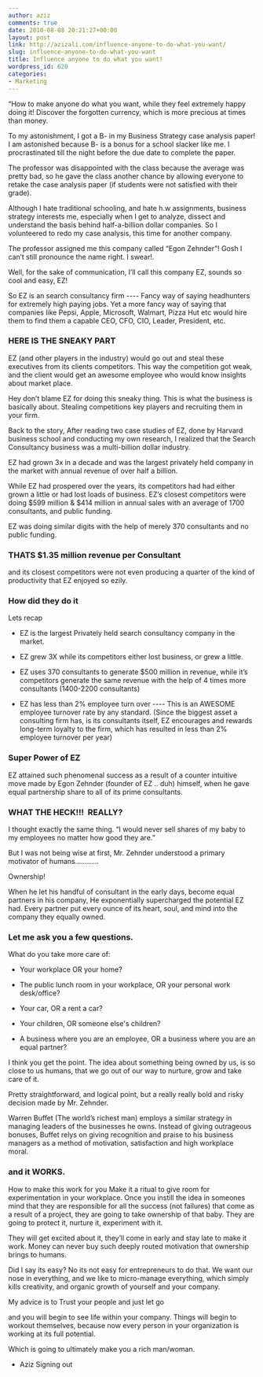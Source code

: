 ```yaml
---
author: aziz
comments: true
date: 2010-08-08 20:21:27+00:00
layout: post
link: http://azizali.com/influence-anyone-to-do-what-you-want/
slug: influence-anyone-to-do-what-you-want
title: Influence anyone to do what you want!
wordpress_id: 620
categories:
- Marketing
---
```


“How to make anyone do what you want, while they feel extremely happy doing it! Discover the forgotten currency, which is more precious at times than money.
<!-- more -->
To my astonishment, I got a B- in my Business Strategy case analysis paper! I am astonished because B- is a bonus for a school slacker like me. I procrastinated till the night before the due date to complete the paper.

The professor was disappointed with the class because the average was pretty bad,
so  he gave the class another chance by allowing everyone to retake the  case
analysis paper (if students were not satisfied with their grade).

Although I hate traditional schooling, and hate h.w assignments, business
strategy interests me, especially when I get to analyze, dissect and understand
the basis behind half-a-billion dollar companies. So I volunteered to redo my
case analysis, this time for another company.

The professor assigned me this company called “Egon Zehnder”!
Gosh I can’t still pronounce the name right. I swear!.

Well, for the sake of communication, I’ll call this company EZ, sounds so cool and easy, EZ!

So EZ is an search consultancy firm ---- Fancy way of saying headhunters for
extremely high paying jobs. Yet  a more fancy way of saying that companies
like Pepsi, Apple, Microsoft,  Walmart, Pizza Hut etc would hire them to find
them a capable CEO, CFO,  CIO, Leader, President, etc.


### HERE IS THE SNEAKY PART


EZ  (and other players in the industry) would go out and steal these  executives
from its clients competitors. This way the competition got  weak, and the client
would get an awesome employee who would know  insights about market place.

Hey  don’t blame EZ for doing this sneaky thing. This is what the business  is basically about.
Stealing competitions key players and recruiting  them in your firm.

Back to the story, After  reading two case studies of EZ,
done by Harvard business school and conducting
my own research, I realized that the Search Consultancy
business was a multi-billion dollar industry.

EZ had grown 3x in a decade and was the largest privately
held company in the market with annual revenue of over half a billion.

While  EZ had prospered over the years, its competitors had
had either grown a  little or had lost loads of business. EZ’s
closest competitors were  doing $599 million & $414 million
in annual sales with an average of  1700 consultants, and public funding.

EZ was doing similar digits with the help of merely 370 consultants and no public funding.


### THATS $1.35 million revenue per Consultant


and its closest competitors were not even producing a
quarter of the kind of productivity that EZ enjoyed so ezily.


### How did they do it


Lets recap



	
  * EZ is the largest Privately held search consultancy company in the market.

	
  * EZ grew 3X while its competitors either lost business, or grew a little.

	
  * EZ uses 370 consultants to generate $500 million in revenue, while it’s  competitors generate the same revenue with the help of 4 times more  consultants (1400-2200 consultants)

	
  * EZ has less than 2% employee turn over ----
This is an AWESOME employee  turnover rate by any standard. (Since the biggest asset a consulting  firm has, is its consultants itself, EZ encourages and rewards long-term  loyalty to the firm, which has resulted in less than 2% employee  turnover per year)




### Super Power of EZ


EZ  attained such phenomenal success as a result of a counter
intuitive  move made by Egon Zehnder (founder of EZ .. duh)
himself, when he gave  equal partnership share to all of its prime consultants.


### WHAT THE HECK!!!  REALLY?


I thought exactly the same thing.
“I would never sell shares of my baby to my employees no matter how good they are.”

But I was not being wise at first, Mr. Zehnder understood a primary
motivator of humans............

Ownership!

When  he let his handful of consultant in the early days, become equal  partners
in his company, He exponentially supercharged the potential EZ  had.
Every partner put every ounce of its heart, soul, and mind into the  company they equally owned.


### Let me ask you a few questions.


What do you take more care of:



	
  * Your workplace OR your home?

	
  * The public lunch room in your workplace, OR your personal work desk/office?

	
  * Your car, OR a rent a car?

	
  * Your children, OR someone else's children?

	
  * A business where you are an employee, OR a business where you are an equal partner?


I think you get the point. The idea about something being owned by us, is so close to
us humans, that we go out of our way to nurture, grow and take care of it.

Pretty straightforward, and logical point, but a really really bold and risky decision made by Mr. Zehnder.

Warren Buffet (The world’s richest man) employs a similar strategy
in managing leaders of the businesses he owns. Instead  of giving outrageous
bonuses, Buffet relys on giving recognition and  praise to his business managers
as a method of motivation, satisfaction  and high workplace moral.


### and it WORKS.


How to make this work for you
Make  it a ritual to give room for experimentation in your workplace.
Once  you instill the idea in someones mind that they are responsible for
all  the success (not failures) that come as a result of a project, they are
going to take ownership of that baby. They are going to protect it,  nurture
it, experiment with it.

They will get excited about it, they’ll come in early and stay late to make it work.
Money can never buy such deeply routed motivation that ownership brings to humans.

Did  I say its easy? No its not easy for entrepreneurs to do that. We want  our
nose in everything, and we like to micro-manage everything, which  simply
kills creativity, and organic growth of yourself and your  company.

My advice is to Trust your people and just let go

and  you will begin to see life within your company. Things will begin
to  workout themselves, because now every person in your organization
is  working at its full potential.

Which is going to ultimately make you a rich man/woman.

- Aziz Signing out
